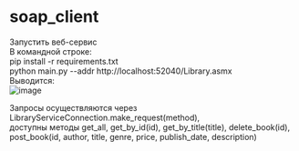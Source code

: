 # soap_client
Запустить веб-сервис  
В командной строке:  
pip install -r requirements.txt  
python main.py --addr http://localhost:52040/Library.asmx  
Выводится:  
![image](https://github.com/artemtitov1/soap_client/assets/113107946/69e35866-5933-45d4-80fd-4aee1c03838b)

Запросы осуществляются через LibraryServiceConnection.make_request(method),  
доступны методы get_all, get_by_id(id), get_by_title(title), delete_book(id), post_book(id, author, title, genre, price, publish_date, description)
